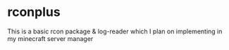 # rconplus

This is a basic rcon package & log-reader which I plan on implementing in my minecraft server manager